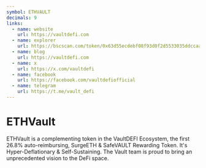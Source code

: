 ```yaml
---
symbol: ETHVAULT
decimals: 9
links:
  - name: website
    url: https://vaultdefi.com
  - name: explorer
    url: https://bscscan.com/token/0x63d55ecdebf08f93d0f2d5533035ddccaa997d7a
  - name: blog
    url: https://vaultdefi.com
  - name: x
    url: https://x.com/vaultdefi
  - name: facebook
    url: https://facebook.com/vaultdefiofficial
  - name: telegram
    url: https://t.me/vault_defi
---
```


# ETHVault

ETHVault is a complementing token in the VaultDEFI Ecosystem, the first 26.8% auto-reimbursing, SurgeETH & SafeVAULT Rewarding Token. It's Hyper-Deflationary & Self-Sustaining. The Vault team is proud to bring an unprecedented vision to the DeFi space.
